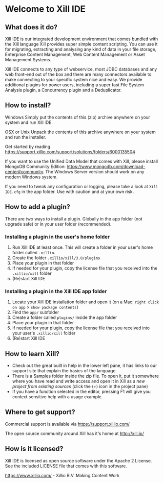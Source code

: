 # Welcome to Xill IDE

## What does it do?

Xill IDE is our integrated development environment that comes bundled 
with the Xill language Xill provides super simple content scripting. 
You can use it for migrating, extracting and analysing any kind of data 
in your file storage, Enterprise Content Management, 
Web Content Management or Asset Management Systems. 

Xill IDE connects to any type of webservice, most JDBC databases and any 
web front-end out of the box and there are many connectors available to 
make connecting to your specific system nice and easy.
We provide additional plugins for power users, including a super fast 
File System Analysis plugin, a Concurrency plugin and a Deduplicator.

## How to install?

Windows
Simply put the contents of this (zip) archive anywhere on your system and run 
Xill IDE.

OSX or Unix
Unpack the contents of this archive anywhere on your system and run the installer.

Get started by reading https://support.xillio.com/support/solutions/folders/6000135504

If you want to use the Unified Data Model that comes with Xill, please 
install MongoDB Community Edition: 
https://www.mongodb.com/download-center#community. 
The Windows Server version should work on any modern Windows system.

If you need to tweak any configuration or logging, please take a look at 
`Xill IDE.cfg` in the app folder. Use with caution and at your own risk.

## How to add a plugin?

There are two ways to install a plugin. Globally in the app folder (not upgrade safe) or in your user folder (recommended).

### Installing a plugin in the user's home folder

1. Run Xill IDE at least once. This will create a folder in your user's home folder called `.xillio`.
2. Create the folder `.xillio/xill/3.0/plugins`
3. Place your plugin in that folder
4. If needed for your plugin, copy the license file that you received into the `.xillio/xill` folder
5. (Re)start Xill IDE

### Installing a plugin in the Xill IDE app folder

1. Locate your Xill IDE installation folder and open it (on a Mac: `right click on app` > `show package contents`)
2. Find the `app/` subfolder
3. Create a folder called `plugins/` inside the app folder
4. Place your plugin in that folder
5. If needed for your plugin, copy the license file that you received into your user's `.xillio/xill` folder
6. (Re)start Xill IDE

## How to learn Xill?

* Check out the great built in help in the lower left pane, it has links to our support site that explain the basics of the language.
* There is a Samples folder inside the zip file. To open it, put it somewhere where you have read and write access and open it in Xill as a _new project from existing sources_ (click the (+) icon in the project pane) 
* If you have a function selected in the editor, pressing F1 will give you context sensitive help with a usage example.

## Where to get support?

Commercial support is available via https://support.xillio.com/

The open source community around Xill has it's home at http://xill.io/

## How is it licensed?

Xill IDE is licensed as open source software under the Apache 2 License.
See the included LICENSE file that comes with this software.

https://www.xillio.com/ - Xillio B.V.
Making Content Work